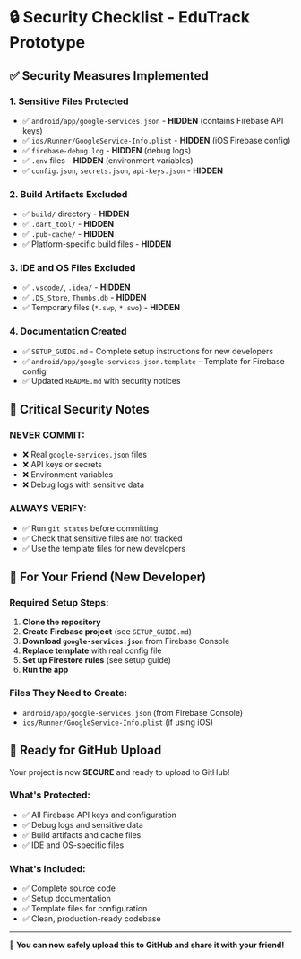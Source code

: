 # 🔒 Security Checklist - EduTrack Prototype

## ✅ Security Measures Implemented

### 1. **Sensitive Files Protected**
- ✅ `android/app/google-services.json` - **HIDDEN** (contains Firebase API keys)
- ✅ `ios/Runner/GoogleService-Info.plist` - **HIDDEN** (iOS Firebase config)
- ✅ `firebase-debug.log` - **HIDDEN** (debug logs)
- ✅ `.env` files - **HIDDEN** (environment variables)
- ✅ `config.json`, `secrets.json`, `api-keys.json` - **HIDDEN**

### 2. **Build Artifacts Excluded**
- ✅ `build/` directory - **HIDDEN**
- ✅ `.dart_tool/` - **HIDDEN**
- ✅ `.pub-cache/` - **HIDDEN**
- ✅ Platform-specific build files - **HIDDEN**

### 3. **IDE and OS Files Excluded**
- ✅ `.vscode/`, `.idea/` - **HIDDEN**
- ✅ `.DS_Store`, `Thumbs.db` - **HIDDEN**
- ✅ Temporary files (`*.swp`, `*.swo`) - **HIDDEN**

### 4. **Documentation Created**
- ✅ `SETUP_GUIDE.md` - Complete setup instructions for new developers
- ✅ `android/app/google-services.json.template` - Template for Firebase config
- ✅ Updated `README.md` with security notices

## 🚨 Critical Security Notes

### **NEVER COMMIT:**
- ❌ Real `google-services.json` files
- ❌ API keys or secrets
- ❌ Environment variables
- ❌ Debug logs with sensitive data

### **ALWAYS VERIFY:**
- ✅ Run `git status` before committing
- ✅ Check that sensitive files are not tracked
- ✅ Use the template files for new developers

## 🔧 For Your Friend (New Developer)

### **Required Setup Steps:**
1. **Clone the repository**
2. **Create Firebase project** (see `SETUP_GUIDE.md`)
3. **Download `google-services.json`** from Firebase Console
4. **Replace template** with real config file
5. **Set up Firestore rules** (see setup guide)
6. **Run the app**

### **Files They Need to Create:**
- `android/app/google-services.json` (from Firebase Console)
- `ios/Runner/GoogleService-Info.plist` (if using iOS)

## 🎯 Ready for GitHub Upload

Your project is now **SECURE** and ready to upload to GitHub! 

### **What's Protected:**
- ✅ All Firebase API keys and configuration
- ✅ Debug logs and sensitive data
- ✅ Build artifacts and cache files
- ✅ IDE and OS-specific files

### **What's Included:**
- ✅ Complete source code
- ✅ Setup documentation
- ✅ Template files for configuration
- ✅ Clean, production-ready codebase

---

**🚀 You can now safely upload this to GitHub and share it with your friend!**
